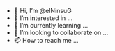 - 👋 Hi, I’m @elNinsuG
- 👀 I’m interested in ...
- 🌱 I’m currently learning ...
- 💞️ I’m looking to collaborate on ...
- 📫 How to reach me ...

<!---
elNinsuG/elNinsuG is a ✨ special ✨ repository because its `README.md` (this file) appears on your GitHub profile.
You can click the Preview link to take a look at your changes.
--->
